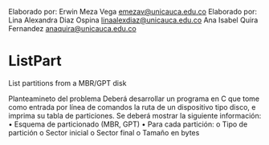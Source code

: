 Elaborado por: Erwin Meza Vega <emezav@unicauca.edu.co>
Elaborado por: 	Lina Alexandra Diaz Ospina <linaalexdiaz@unicauca.edu.co>
				Ana Isabel Quira Fernandez <anaquira@unicauca.edu.co>

# ListPart
List partitions from a MBR/GPT disk


Planteamineto del problema
Deberá desarrollar un programa en C que tome como entrada por línea de comandos la ruta de un
dispositivo tipo disco, e imprima su tabla de particiones. Se deberá mostrar la siguiente información:
    • Esquema de particionado (MBR, GPT)
    • Para cada partición:
        o Tipo de partición
        o Sector inicial
        o Sector final
        o Tamaño en bytes